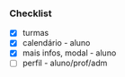 <h3>Checklist</h3>

- [X] turmas
- [X] calendário - aluno
- [X] mais infos, modal - aluno
- [ ] perfil - aluno/prof/adm

